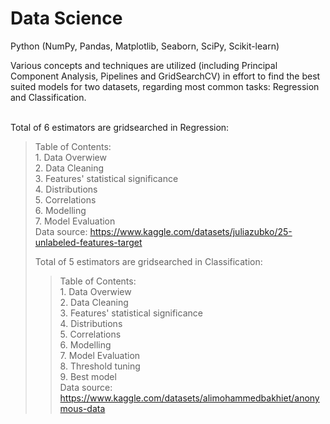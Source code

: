 # Data Science
Python (NumPy, Pandas, Matplotlib, Seaborn, SciPy, Scikit-learn) 

Various concepts and techniques are utilized (including Principal Component Analysis, Pipelines and GridSearchCV) in effort to find the best suited models for two datasets, regarding most common tasks: Regression and Classification.<br>

<br>Total of 6 estimators are gridsearched in Regression:
  <br><blockquote>Table of Contents:
    <br>1. Data Overwiew
    <br>2. Data Cleaning
    <br>3. Features' statistical significance
    <br>4. Distributions
    <br>5. Correlations
    <br>6. Modelling
    <br>7. Model Evaluation
  <br>Data source: https://www.kaggle.com/datasets/juliazubko/25-unlabeled-features-target
  
 
Total of 5 estimators are gridsearched in Classification: 
 <br><blockquote>Table of Contents:
   <br>1. Data Overwiew
   <br>2. Data Cleaning
   <br>3. Features' statistical significance
   <br>4. Distributions
   <br>5. Correlations
   <br>6. Modelling
   <br>7. Model Evaluation
   <br>8. Threshold tuning
   <br>9. Best model
  <br>Data source: https://www.kaggle.com/datasets/alimohammedbakhiet/anonymous-data
